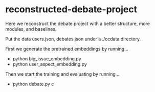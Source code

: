 # reconstructed-debate-project
Here we reconstruct the debate project with a better structure, more modules, and baselines. 

Put the data users.json, debates.json under a ./ccdata directory.

First we generate the pretrained embeddings by running...
  * python big_issue_embedding.py
  * python user_aspect_embedding.py

Then we start the training and evaluating by running...
  * python debate.py
c
